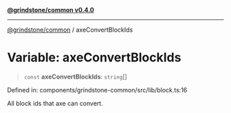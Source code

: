 [**@grindstone/common v0.4.0**](../README.md)

***

[@grindstone/common](../globals.md) / axeConvertBlockIds

# Variable: axeConvertBlockIds

> `const` **axeConvertBlockIds**: `string`[]

Defined in: components/grindstone-common/src/lib/block.ts:16

All block ids that axe can convert.
